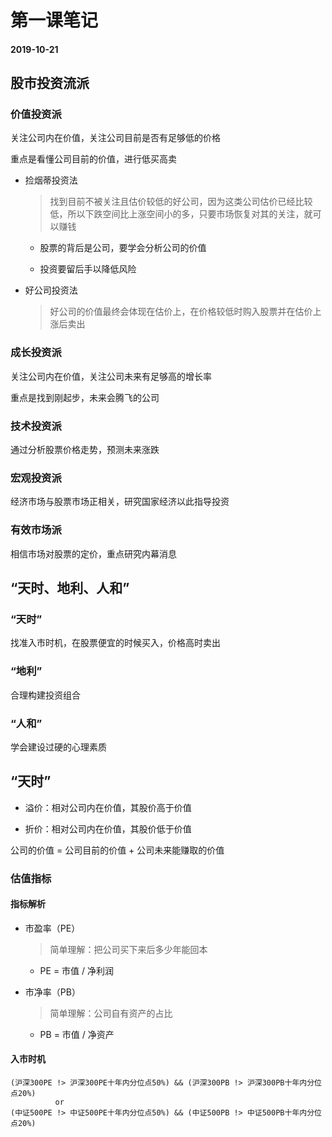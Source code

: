 # 第一课笔记

#### 2019-10-21

## 股市投资流派

### 价值投资派

关注公司内在价值，关注公司目前是否有足够低的价格

重点是看懂公司目前的价值，进行低买高卖

+ 捡烟蒂投资法

	> 找到目前不被关注且估价较低的好公司，因为这类公司估价已经比较低，所以下跌空间比上涨空间小的多，只要市场恢复对其的关注，就可以赚钱

	- 股票的背后是公司，要学会分析公司的价值

	- 投资要留后手以降低风险

+ 好公司投资法

	> 好公司的价值最终会体现在估价上，在价格较低时购入股票并在估价上涨后卖出

### 成长投资派

关注公司内在价值，关注公司未来有足够高的增长率

重点是找到刚起步，未来会腾飞的公司

### 技术投资派

通过分析股票价格走势，预测未来涨跌

### 宏观投资派

经济市场与股票市场正相关，研究国家经济以此指导投资

### 有效市场派

相信市场对股票的定价，重点研究内幕消息

## “天时、地利、人和”

### “天时”

找准入市时机，在股票便宜的时候买入，价格高时卖出

### “地利”

合理构建投资组合

### “人和”

学会建设过硬的心理素质

## “天时”

+ 溢价：相对公司内在价值，其股价高于价值

+ 折价：相对公司内在价值，其股价低于价值

公司的价值 = 公司目前的价值 + 公司未来能赚取的价值

### 估值指标

#### 指标解析

+ 市盈率（PE）

	> 简单理解：把公司买下来后多少年能回本

	- PE = 市值 / 净利润

+ 市净率（PB）

	> 简单理解：公司自有资产的占比

	- PB = 市值 / 净资产

#### 入市时机

```
(沪深300PE !> 沪深300PE十年内分位点50%) && (沪深300PB !> 沪深300PB十年内分位点20%)
          or
(中证500PE !> 中证500PE十年内分位点50%) && (中证500PB !> 中证500PB十年内分位点20%)
```

